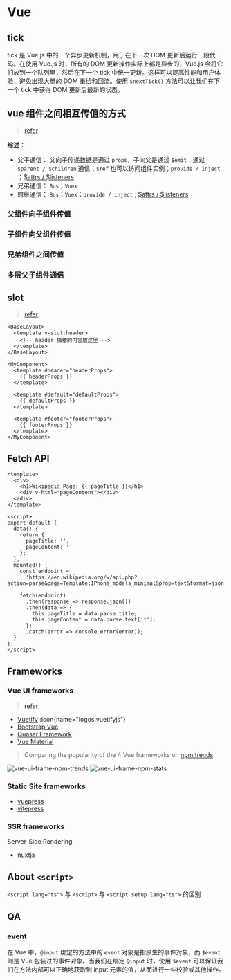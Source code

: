 
# Vue

## tick

tick 是 Vue.js 中的一个异步更新机制，用于在下一次 DOM 更新后运行一段代码。在使用 Vue.js 时，所有的 DOM 更新操作实际上都是异步的，Vue.js 会将它们放到一个队列里，然后在下一个 tick 中统一更新。这样可以提高性能和用户体验，避免出现大量的 DOM 重绘和回流。使用 `$nextTick()` 方法可以让我们在下一个 tick 中获得 DOM 更新后最新的状态。

## vue 组件之间相互传值的方式

> [refer][props refer]

**综述：**

- 父子通信： 父向子传递数据是通过 `props`，子向父是通过 `$emit`；通过 `$parent / $children` 通信；`$ref` 也可以访问组件实例；`provide / inject`
  ；[$attrs / $listeners][attrs listeners]
- 兄弟通信： `Bus`；`Vuex`
- 跨级通信： `Bus`；`Vuex`；`provide / inject` ; [$attrs / $listeners][attrs listeners]

### 父组件向子组件传值

### 子组件向父组件传值

### 兄弟组件之间传值

### 多层父子组件通信

## slot

> [refer][slot]

```vue
<BaseLayout>
  <template v-slot:header>
    <!-- header 插槽的内容放这里 -->
  </template>
</BaseLayout>
```

```vue
<MyComponent>
  <template #header="headerProps">
    {{ headerProps }}
  </template>

  <template #default="defaultProps">
    {{ defaultProps }}
  </template>

  <template #footer="footerProps">
    {{ footerProps }}
  </template>
</MyComponent>
```

## Fetch API

```vue
<template>
  <div>
    <h1>Wikipedia Page: {{ pageTitle }}</h1>
    <div v-html="pageContent"></div>
  </div>
</template>

<script>
export default {
  data() {
    return {
      pageTitle: '',
      pageContent: ''
    };
  },
  mounted() {
    const endpoint =
      'https://en.wikipedia.org/w/api.php?action=parse&page=Template:IPhone_models_minimal&prop=text&format=json';

    fetch(endpoint)
      .then(response => response.json())
      .then(data => {
        this.pageTitle = data.parse.title;
        this.pageContent = data.parse.text['*'];
      })
      .catch(error => console.error(error));
  }
};
</script>
```

## Frameworks

### Vue UI frameworks

> [refer][vuejs-frameworks]

- [Vuetify](https://vuetifyjs.com/) :icon{name="logos:vuetifyjs"}
- [Bootstrap Vue](https://bootstrap-vue.org/)
- [Quasar Framework](https://quasar.dev/)
- [Vue Material](https://vuematerial.io/)

> Comparing the popularity of the 4 Vue frameworks on [npm trends](https://npmtrends.com/)

![vue-ui-frame-npm-trends](/img/code/vue-ui-frame-npm-trends.png)
![vue-ui-frame-npm-stats](/img/code/vue-ui-frame-npm-stats.png)

### Static Site frameworks

- [vuepress](./vuepress)
- [vitepress](./vitepress)

### SSR frameworks

Server-Side Rendering

- nuxtjs

## About `<script>`

`<script lang="ts">` 与 `<script>` 与 `<script setup lang="ts">` 的区别

[props refer]: https://segmentfault.com/a/1190000022700216
[attrs listeners]: https://segmentfault.com/a/1190000022708579
[slot]: https://cn.vuejs.org/guide/components/slots.html#scoped-slots
[vuejs-frameworks]: https://www.monocubed.com/blog/vuejs-frameworks/

## QA

### event

在 Vue 中，`@input` 绑定的方法中的 `event` 对象是指原生的事件对象，而 `$event` 则是 Vue 包装过的事件对象。当我们在绑定 `@input` 时，使用 `$event` 可以保证我们在方法内部可以正确地获取到 input 元素的值，从而进行一些校验或其他操作。
